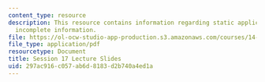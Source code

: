 ```yaml
---
content_type: resource
description: This resource contains information regarding static applications wth
  incomplete information.
file: https://ol-ocw-studio-app-production.s3.amazonaws.com/courses/14-12-economic-applications-of-game-theory-fall-2012/297ac916c057ab6d8183d2b740a4ed1a_MIT14_12F12_slides17.pdf
file_type: application/pdf
resourcetype: Document
title: Session 17 Lecture Slides
uid: 297ac916-c057-ab6d-8183-d2b740a4ed1a
---
```

